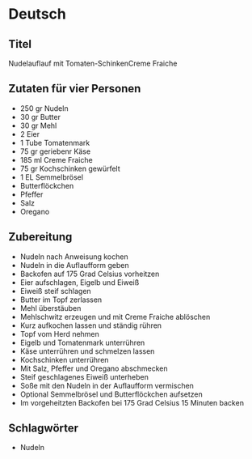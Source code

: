 # Deutsch

## Titel

Nudelauflauf mit Tomaten-SchinkenCreme Fraiche

## Zutaten für vier Personen

* 250 gr Nudeln
* 30 gr Butter
* 30 gr Mehl
* 2 Eier
* 1 Tube Tomatenmark
* 75 gr geriebenr Käse
* 185 ml Creme Fraiche
* 75 gr Kochschinken gewürfelt
* 1 EL Semmelbrösel
* Butterflöckchen
* Pfeffer
* Salz
* Oregano

## Zubereitung

* Nudeln nach Anweisung kochen
* Nudeln in die Auflaufform geben
* Backofen auf 175 Grad Celsius vorheitzen
* Eier aufschlagen, Eigelb und Eiweiß 
* Eiweiß steif schlagen
* Butter im Topf zerlassen
* Mehl überstäuben
* Mehlschwitz erzeugen und mit Creme Fraiche ablöschen
* Kurz aufkochen lassen und ständig rühren
* Topf vom Herd nehmen
* Eigelb und Tomatenmark unterrühren
* Käse unterrühren und schmelzen lassen
* Kochschinken unterrühren
* Mit Salz, Pfeffer und Oregano abschmecken
* Steif geschlagenes Eiweiß unterheben
* Soße mit den Nudeln in der Auflaufform vermischen
* Optional Semmelbrösel und Butterflöckchen aufsetzen
* Im vorgeheitzten Backofen bei 175 Grad Celsius 15 Minuten backen

## Schlagwörter

* Nudeln

